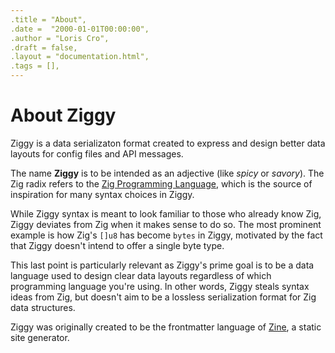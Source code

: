 ```yaml
---
.title = "About",
.date =  "2000-01-01T00:00:00",
.author = "Loris Cro",
.draft = false,
.layout = "documentation.html",
.tags = [],
---
```

# About Ziggy

Ziggy is a data serializaton format created to express and design better data layouts for config files and API messages.

The name **Ziggy** is to be intended as an adjective (like *spicy* or *savory*). The Zig radix refers to the [Zig Programming Language](https://ziglang.org/), which is the source of inspiration for many syntax choices in Ziggy.

While Ziggy syntax is meant to look familiar to those who already know Zig, Ziggy deviates from Zig when it makes sense to do so. The most prominent example is how Zig's `[]u8` has become `bytes` in Ziggy, motivated by the fact that Ziggy doesn't intend to offer a single byte type.

This last point is particularly relevant as Ziggy's prime goal is to be a data language used to design clear data layouts regardless of which programming language you're using. In other words, Ziggy steals syntax ideas from Zig, but doesn't aim to be a lossless serialization format for Zig data structures.

Ziggy was originally created to be the frontmatter language of [Zine](https://zine-ssg.io), a static site generator.
